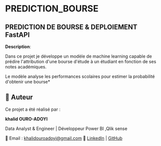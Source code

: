 # PREDICTION_BOURSE

## PREDICTION DE BOURSE & DEPLOIEMENT FastAPI 

**Description**:

Dans ce projet je développe un modèle de machine learning capable de prédire l'attribution d'une bourse d'étude à un étudiant en fonction de ses notes académiques. 

Le modèle analyse les performances scolaires pour estimer la probabilité d'obtenir une bourse*


## 👤 Auteur

Ce projet a été réalisé par :

**khalid OURO-ADOYI**  

Data Analyst & Engineer | Développeur Power BI ,Qlik sense 

📧 Email : khalidouroadoyi@gmail.com
🔗 [LinkedIn](https://www.linkedin.com/in/khalid-ouro-adoyi/) | [GitHub](https://github.com/LIDONI)
